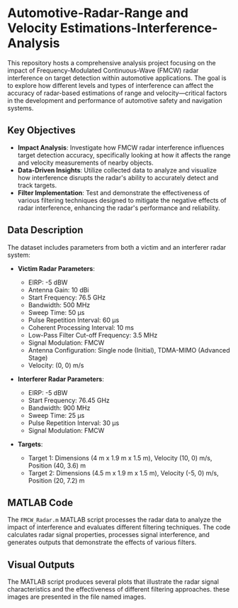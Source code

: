 # Automotive-Radar-Range and Velocity Estimations-Interference-Analysis

This repository hosts a comprehensive analysis project focusing on the impact of Frequency-Modulated Continuous-Wave (FMCW) radar interference on target detection within automotive applications. The goal is to explore how different levels and types of interference can affect the accuracy of radar-based estimations of range and velocity—critical factors in the development and performance of automotive safety and navigation systems.

## Key Objectives

- **Impact Analysis**: Investigate how FMCW radar interference influences target detection accuracy, specifically looking at how it affects the range and velocity measurements of nearby objects.
- **Data-Driven Insights**: Utilize collected data to analyze and visualize how interference disrupts the radar's ability to accurately detect and track targets.
- **Filter Implementation**: Test and demonstrate the effectiveness of various filtering techniques designed to mitigate the negative effects of radar interference, enhancing the radar's performance and reliability.

## Data Description

The dataset includes parameters from both a victim and an interferer radar system:

- **Victim Radar Parameters**:
  - EIRP: -5 dBW
  - Antenna Gain: 10 dBi
  - Start Frequency: 76.5 GHz
  - Bandwidth: 500 MHz
  - Sweep Time: 50 µs
  - Pulse Repetition Interval: 60 µs
  - Coherent Processing Interval: 10 ms
  - Low-Pass Filter Cut-off Frequency: 3.5 MHz
  - Signal Modulation: FMCW
  - Antenna Configuration: Single node (Initial), TDMA-MIMO (Advanced Stage)
  - Velocity: (0, 0) m/s

- **Interferer Radar Parameters**:
  - EIRP: -5 dBW
  - Start Frequency: 76.45 GHz
  - Bandwidth: 900 MHz
  - Sweep Time: 25 µs
  - Pulse Repetition Interval: 30 µs
  - Signal Modulation: FMCW

- **Targets**:
  - Target 1: Dimensions (4 m x 1.9 m x 1.5 m), Velocity (10, 0) m/s, Position (40, 3.6) m
  - Target 2: Dimensions (4.5 m x 1.9 m x 1.5 m), Velocity (-5, 0) m/s, Position (20, 7.2) m

## MATLAB Code

The `FMCW_Radar.m` MATLAB script processes the radar data to analyze the impact of interference and evaluates different filtering techniques. The code calculates radar signal properties, processes signal interference, and generates outputs that demonstrate the effects of various filters.

## Visual Outputs

The MATLAB script produces several plots that illustrate the radar signal characteristics and the effectiveness of different filtering approaches. these images are presented in the file named images.

